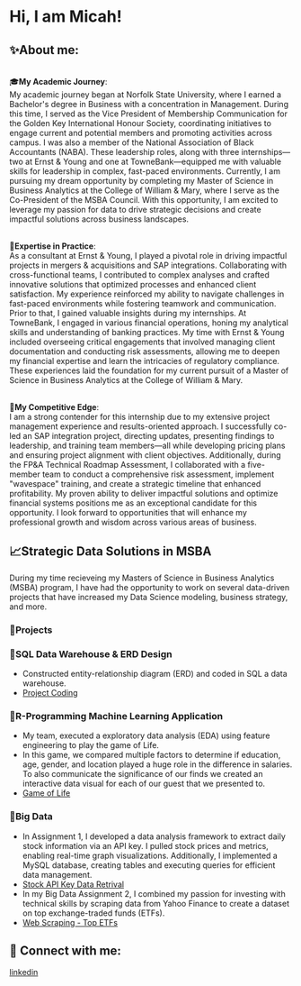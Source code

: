 <h1>Hi, I am Micah! 

<h2>✨About me:</h2>

<br>🎓**My Academic Journey**:<br>
My academic journey began at Norfolk State University, where I earned a Bachelor's degree in Business with a concentration in Management. During this time, I served as the Vice President of Membership Communication for the Golden Key International Honour Society, coordinating initiatives to engage current and potential members and promoting activities across campus. I was also a member of the National Association of Black Accountants (NABA). These leadership roles, along with three internships—two at Ernst & Young and one at TowneBank—equipped me with valuable skills for leadership in complex, fast-paced environments. Currently, I am pursuing my dream opportunity by completing my Master of Science in Business Analytics at the College of William & Mary, where I serve as the Co-President of the MSBA Council. With this opportunity, I am excited to leverage my passion for data to drive strategic decisions and create impactful solutions across business landscapes.

<br>💼**Expertise in Practice**:<br>
As a consultant at Ernst & Young, I played a pivotal role in driving impactful projects in mergers & acquisitions and SAP integrations. Collaborating with cross-functional teams, I contributed to complex analyses and crafted innovative solutions that optimized processes and enhanced client satisfaction. My experience reinforced my ability to navigate challenges in fast-paced environments while fostering teamwork and communication. Prior to that, I gained valuable insights during my internships. At TowneBank, I engaged in various financial operations, honing my analytical skills and understanding of banking practices. My time with Ernst & Young included overseeing critical engagements that involved managing client documentation and conducting risk assessments, allowing me to deepen my financial expertise and learn the intricacies of regulatory compliance. These experiences laid the foundation for my current pursuit of a Master of Science in Business Analytics at the College of William & Mary.

<br>🌼**My Competitive Edge**:<br>
I am a strong contender for this internship due to my extensive project management experience and results-oriented approach. I successfully co-led an SAP integration project, directing updates, presenting findings to leadership, and training team members—all while developing pricing plans and ensuring project alignment with client objectives. Additionally, during the FP&A Technical Roadmap Assessment, I collaborated with a five-member team to conduct a comprehensive risk assessment, implement "wavespace" training, and create a strategic timeline that enhanced profitability. My proven ability to deliver impactful solutions and optimize financial systems positions me as an exceptional candidate for this opportunity. I look forward to opportunities that will enhance my professional growth and wisdom across various areas of business.

<h2>📈Strategic Data Solutions in MSBA</h2>
During my time recieveing my Masters of Science in Business Analytics (MSBA) program, I have had the opportunity to work on several data-driven projects that have increased my Data Science modeling, business strategy, and more. 

<h3>🎯Projects </h3>

<h3>📍SQL Data Warehouse & ERD Design</h3>

* Constructed entity-relationship diagram (ERD) and coded in SQL a data warehouse.
* [Project Coding](https://github.com/MThompson384/SQL-Coding)

<h3>📍R-Programming Machine Learning Application </h3>

* My team, executed a exploratory data analysis (EDA) using feature engineering to play the game of Life. 
* In this game, we compared multiple factors to determine if education, age, gender, and location played a huge role in the difference in salaries. To also communicate the significance of our finds we created an interactive data visual for each of our guest that we presented to. 
* [Game of Life](https://github.com/MThompson384/R-Programming-Machine-Learning-Application/blob/main/Game%20of%20Life.ipynb)

<h3>📍Big Data </h3>

* In Assignment 1, I developed a data analysis framework to extract daily stock information via an API key. I pulled stock prices and metrics, enabling real-time graph visualizations. Additionally, I implemented a MySQL database, creating tables and executing queries for efficient data management.
* [Stock API Key Data Retrival](https://github.dev/MThompson384/Big-Data/blob/main/Assignment%201-%20Retrieving%20data%20from%20an%20AP.ipynb)
* In my Big Data Assignment 2, I combined my passion for investing with technical skills by scraping data from Yahoo Finance to create a dataset on top exchange-traded funds (ETFs).
* [Web Scraping - Top ETFs](https://github.com/MThompson384/Big-Data/blob/main/Assignment%202-Web%20scraping.py)

<h2> 🤳 Connect with me:</h2>

[linkedin](https://www.linkedin.com/in/micah-thompson-/)

